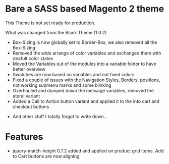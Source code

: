 # Bare a SASS based Magento 2 theme

This Theme is not yet ready for production.

What was changed from the Blank Theme (1.0.2)

* Box-Sizing is now globally set to Border-Box, we also removed all the Box-Sizing 
* Removed the wide arrange of color variables and exchanged them with deafult color states
* Moved the Variables out of the modules into a variable folder to have better overview
* Swatches are now based on variables and not fixed colors
* Fixed a couple of issues with the Navigation Styles, Borders, positions, not working submenu marks and some blinking
* Overhauled and dumped down the message variables, removed the ateral variant 
* Added a Call to Action button variant and applied it to the into cart and checkout buttons
+ And other stuff I totally forgot to write down...

# Features
* jquery-match-height 0.7.2 added and applied on product grid items. Add to Cart buttons are now aligning 